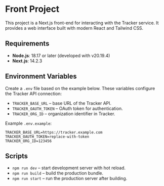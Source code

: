 # Front Project

This project is a Next.js front-end for interacting with the Tracker service. It provides a web interface built with modern React and Tailwind CSS.

## Requirements

- **Node.js**: 18.17 or later (developed with v20.19.4)
- **Next.js**: 14.2.3

## Environment Variables

Create a `.env` file based on the example below. These variables configure the Tracker API connection:

- `TRACKER_BASE_URL` – base URL of the Tracker API.
- `TRACKER_OAUTH_TOKEN` – OAuth token for authentication.
- `TRACKER_ORG_ID` – organization identifier in Tracker.

Example `.env.example`:

```
TRACKER_BASE_URL=https://tracker.example.com
TRACKER_OAUTH_TOKEN=replace-with-token
TRACKER_ORG_ID=123456
```

## Scripts

- `npm run dev` – start development server with hot reload.
- `npm run build` – build the production bundle.
- `npm run start` – run the production server after building.

